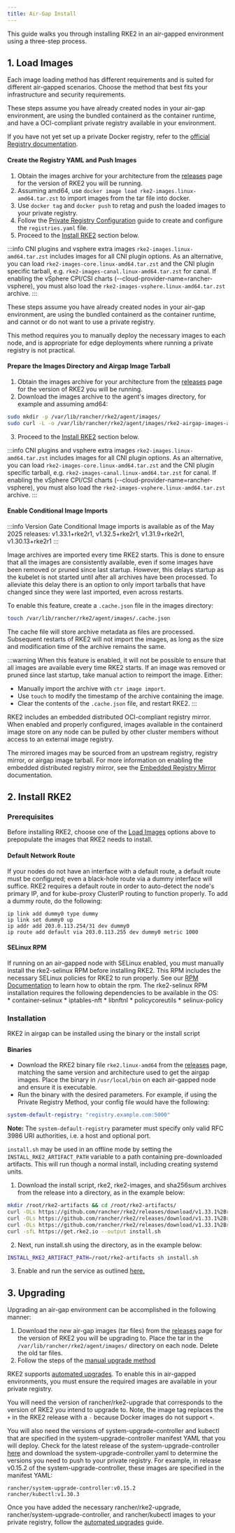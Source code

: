 ```yaml
---
title: Air-Gap Install
---
```


This guide walks you through installing RKE2 in an air-gapped environment using a three-step process.


## 1. Load Images

Each image loading method has different requirements and is suited for different air-gapped scenarios. Choose the method that best fits your infrastructure and security requirements.

<Tabs queryString="airgap-load-images">
<TabItem value="Private Registry Method">

These steps assume you have already created nodes in your air-gap environment, are using the bundled containerd as the container runtime, and have a OCI-compliant private registry available in your environment.

If you have not yet set up a private Docker registry, refer to the [official Registry documentation](https://distribution.github.io/distribution/about/deploying/#run-an-externally-accessible-registry).

#### Create the Registry YAML and Push Images

1. Obtain the images archive for your architecture from the [releases](https://github.com/rancher/rke2/releases) page for the version of RKE2 you will be running.
2. Assuming amd64, use `docker image load rke2-images.linux-amd64.tar.zst` to import images from the tar file into docker.
3. Use `docker tag` and `docker push` to retag and push the loaded images to your private registry.
4. Follow the [Private Registry Configuration](private_registry.md) guide to create and configure the `registries.yaml` file.
5. Proceed to the [Install RKE2](#2-install-rke2) section below.

:::info CNI plugins and vsphere extra images
`rke2-images.linux-amd64.tar.zst` includes images for all CNI plugin options. As an alternative, you can load `rke2-images-core.linux-amd64.tar.zst` and the CNI plugin specific tarball, e.g. `rke2-images-canal.linux-amd64.tar.zst` for canal. If enabling the vSphere CPI/CSI charts (--cloud-provider-name=rancher-vsphere), you must also load the `rke2-images-vsphere.linux-amd64.tar.zst` archive.
:::

</TabItem>
<TabItem value="Manually Deploy Images">

These steps assume you have already created nodes in your air-gap environment, are using the bundled containerd as the container runtime, and cannot or do not want to use a private registry.

This method requires you to manually deploy the necessary images to each node, and is appropriate for edge deployments where running a private registry is not practical.

#### Prepare the Images Directory and Airgap Image Tarball

1. Obtain the images archive for your architecture from the [releases](https://github.com/rancher/rke2/releases) page for the version of RKE2 you will be running.
2. Download the images archive to the agent's images directory, for example and assuming amd64:
  ```bash
  sudo mkdir -p /var/lib/rancher/rke2/agent/images/
  sudo curl -L -o /var/lib/rancher/rke2/agent/images/rke2-airgap-images-amd64.tar.zst "https://github.com/rancher/rke2/releases/download/v1.33.1%2Brke2r1/rke2-images.linux-amd64.tar.zst"
  ```
3. Proceed to the [Install RKE2](#2-install-rke2) section below.

:::info CNI plugins and vsphere extra images
`rke2-images.linux-amd64.tar.zst` includes images for all CNI plugin options. As an alternative, you can load `rke2-images-core.linux-amd64.tar.zst` and the CNI plugin specific tarball, e.g. `rke2-images-canal.linux-amd64.tar.zst` for canal. If enabling the vSphere CPI/CSI charts (--cloud-provider-name=rancher-vsphere), you must also load the `rke2-images-vsphere.linux-amd64.tar.zst` archive.
:::


#### Enable Conditional Image Imports

:::info Version Gate
Conditional Image imports is available as of the May 2025 releases: v1.33.1+rke2r1, v1.32.5+rke2r1, v1.31.9+rke2r1, v1.30.13+rke2r1
:::

Image archives are imported every time RKE2 starts. This is done to ensure that all the images are consistently available, even if some images have been removed or pruned since last startup. However, this delays startup as the kubelet is not started until after all archives have been processed. To alleviate this delay there is an option to only import tarballs that have changed since they were last imported, even across restarts.

To enable this feature, create a `.cache.json` file in the images directory:
```bash
touch /var/lib/rancher/rke2/agent/images/.cache.json
```
The cache file will store archive metadata as files are processed. Subsequent restarts of RKE2 will not import the images, as long as the size and modification time of the archive remains the same.

:::warning
When this feature is enabled, it will not be possible to ensure that all images are available every time RKE2 starts. If an image was removed or pruned since last startup, take manual action to reimport the image. Either:
* Manually import the archive with `ctr image import`.
* Use `touch` to modify the timestamp of the archive containing the image.
* Clear the contents of the `.cache.json` file, and restart RKE2.
:::


</TabItem>
<TabItem value="Embedded Registry Mirror">

RKE2 includes an embedded distributed OCI-compliant registry mirror. When enabled and properly configured, images available in the containerd image store on any node
can be pulled by other cluster members without access to an external image registry.

The mirrored images may be sourced from an upstream registry, registry mirror, or airgap image tarball.
For more information on enabling the embedded distributed registry mirror, see the [Embedded Registry Mirror](registry_mirror.md) documentation.

</TabItem>
</Tabs>


## 2. Install RKE2

### Prerequisites

Before installing RKE2, choose one of the [Load Images](#1-load-images) options above to prepopulate the images that RKE2 needs to install.

#### Default Network Route

If your nodes do not have an interface with a default route, a default route must be configured; even a black-hole route via a dummy interface will suffice. RKE2 requires a default route in order to auto-detect the node's primary IP, and for kube-proxy ClusterIP routing to function properly. To add a dummy route, do the following:
  ```
  ip link add dummy0 type dummy
  ip link set dummy0 up
  ip addr add 203.0.113.254/31 dev dummy0
  ip route add default via 203.0.113.255 dev dummy0 metric 1000
  ```

#### SELinux RPM

If running on an air-gapped node with SELinux enabled, you must manually install the rke2-selinux RPM before installing RKE2. This RPM includes the necessary SELinux policies for RKE2 to run properly. See our [RPM Documentation](https://docs.rke2.io/install/methods#rpm) to learn how to obtain the rpm. The rke2-selinux RPM installation requires the following dependencies to be available in the OS:  
    * container-selinux
    * iptables-nft
    * libnftnl
    * policycoreutils
    * selinux-policy


### Installation

RKE2 in airgap can be installed using the binary or the install script

<Tabs queryString="installation-methods">
<TabItem value="Binary install">

#### Binaries
- Download the RKE2 binary file `rke2.linux-amd64` from the [releases](https://github.com/rancher/rke2/releases) page, matching the same version and architecture used to get the airgap images. Place the binary in `/usr/local/bin` on each air-gapped node and ensure it is executable.
- Run the binary with the desired parameters. For example, if using the Private Registry Method, your config file would have the following:

```yaml
system-default-registry: "registry.example.com:5000"
```

**Note:** The `system-default-registry` parameter must specify only valid RFC 3986 URI authorities, i.e. a host and optional port.

</TabItem>
<TabItem value="Script install">

`install.sh` may be used in an offline mode by setting the `INSTALL_RKE2_ARTIFACT_PATH` variable to a path containing pre-downloaded artifacts. This will run though a normal install, including creating systemd units.

1. Download the install script, rke2, rke2-images, and sha256sum archives from the release into a directory, as in the example below:
```bash
mkdir /root/rke2-artifacts && cd /root/rke2-artifacts/
curl -OLs https://github.com/rancher/rke2/releases/download/v1.33.1%2Brke2r1/rke2-images.linux-amd64.tar.zst
curl -OLs https://github.com/rancher/rke2/releases/download/v1.33.1%2Brke2r1/rke2.linux-amd64.tar.gz
curl -OLs https://github.com/rancher/rke2/releases/download/v1.33.1%2Brke2r1/sha256sum-amd64.txt
curl -sfL https://get.rke2.io --output install.sh
```
2. Next, run install.sh using the directory, as in the example below:
```bash
INSTALL_RKE2_ARTIFACT_PATH=/root/rke2-artifacts sh install.sh
```
3. Enable and run the service as outlined [here.](quickstart.md#2-enable-the-rke2-server-service)

</TabItem>
</Tabs>


## 3. Upgrading

<Tabs queryString="airgap-upgrade">
<TabItem value="Manual Upgrade">

Upgrading an air-gap environment can be accomplished in the following manner:

1. Download the new air-gap images (tar files) from the [releases](https://github.com/rancher/rke2/releases) page for the version of RKE2 you will be upgrading to. Place the tar in the `/var/lib/rancher/rke2/agent/images/` directory on each node. Delete the old tar files.
2. Follow the steps of the [manual upgrade method](../upgrades/manual_upgrade.md#manually-upgrade-rke2-using-the-binary)

</TabItem>
<TabItem value="Automated Upgrade">

RKE2 supports [automated upgrades](../upgrades/automated_upgrade.md). To enable this in air-gapped environments, you must ensure the required images are available in your private registry.

You will need the version of rancher/rke2-upgrade that corresponds to the version of RKE2 you intend to upgrade to. Note, the image tag replaces the `+` in the RKE2 release with a `-` because Docker images do not support `+`.

You will also need the versions of system-upgrade-controller and kubectl that are specified in the system-upgrade-controller manifest YAML that you will deploy. Check for the latest release of the system-upgrade-controller [here](https://github.com/rancher/system-upgrade-controller/releases/latest) and download the system-upgrade-controller.yaml to determine the versions you need to push to your private registry. For example, in release v0.15.2 of the system-upgrade-controller, these images are specified in the manifest YAML:

```
rancher/system-upgrade-controller:v0.15.2
rancher/kubectl:v1.30.3
```

Once you have added the necessary rancher/rke2-upgrade, rancher/system-upgrade-controller, and rancher/kubectl images to your private registry, follow the [automated upgrades](../upgrades/automated_upgrade.md) guide.

</TabItem>
</Tabs>
